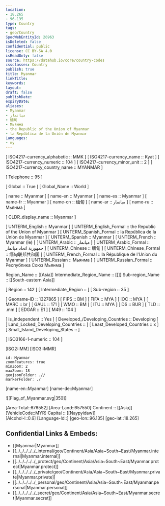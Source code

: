```yaml
---
location:
- 18.265
- 96.135
type: Country
tags:
- geo/Country
SpocWebEntityId: 26963
isDeleted: false
confidential: public
license: CC BY-SA 4.0
isReadOnly: false
source: https://datahub.io/core/country-codes
cssclasses: Country
publish: true
title: Myanmar
linkTitle: 
keywords: 
layout: 
draft: false
publishDate: 
expiryDate: 
aliases:
- Myanmar
- ميانمار
- 缅甸
- Мьянма
- the Republic of the Union of Myanmar
- la República de la Unión de Myanmar
Languages:
- my
---
```



[	ISO4217-currency_alphabetic	 :: MMK ] 
[	ISO4217-currency_name	 :: Kyat ] 
[	ISO4217-currency_numeric	 :: 104 ] 
[	ISO4217-currency_minor_unit	 :: 2 ] 
[	ISO4217-currency_country_name	 :: MYANMAR ] 

[	Telephone	 :: 95 ] 

[	Global	 :: True ] 
[	Global_Name	 :: World ] 

[	name	 :: Myanmar ] 
[	name-en	 :: Myanmar ] 
[	name-es	 :: Myanmar ] 
[	name-fr	 :: Myanmar ] 
[	name-cn	 :: 缅甸 ] 
[	name-ar	 :: ميانمار ] 
[	name-ru	 :: Мьянма ] 

[	CLDR_display_name	 :: Myanmar ] 

[	UNTERM_English	 :: Myanmar ] 
[	UNTERM_English_Formal	 :: the Republic of the Union of Myanmar ] 
[	UNTERM_Spanish_Formal	 :: la República de la Unión de Myanmar ] 
[	UNTERM_Spanish	 :: Myanmar ] 
[	UNTERM_French	 :: Myanmar (le) ] 
[	UNTERM_Arabic	 :: ميانمار ] 
[	UNTERM_Arabic_Formal	 :: جمهورية اتحاد ميانمار ] 
[	UNTERM_Chinese	 :: 缅甸 ] 
[	UNTERM_Chinese_Formal	 :: 缅甸联邦共和国 ] 
[	UNTERM_French_Formal	 :: la République de l'Union du Myanmar ] 
[	UNTERM_Russian	 :: Мьянма ] 
[	UNTERM_Russian_Formal	 :: Республика Союз Мьянма ] 

Region_Name ::  [[Asia]] 
Intermediate_Region_Name ::  [[]] 
Sub-region_Name ::  [[South-eastern Asia]] 

[	Region	 :: 142 ] 
[	Intermediate_Region	 ::  ] 
[	Sub-region	 :: 35 ] 

[	Geoname-ID	 :: 1327865 ] 
[	FIPS	 :: BM ] 
[	FIFA	 :: MYA ] 
[	IOC	 :: MYA ] 
[	MARC	 :: br ] 
[	GAUL	 :: 171 ] 
[	WMO	 :: BM ] 
[	ITU	 :: MYA ] 
[	DS	 :: BUR ] 
[	TLD	 :: .mm ] 
[	EDGAR	 :: E1 ] 
[	M49	 :: 104 ] 

[	is_independent	 :: Yes ] 
[	Developed_/Developing_Countries	 :: Developing ] 
[	Land_Locked_Developing_Countries	 ::  ] 
[	Least_Developed_Countries	 :: x ] 
[	Small_Island_Developing_States	 ::  ] 

[	ISO3166-1-numeric	 :: 104 ] 



[ISO2::MM] 
[ISO3::MMR] 
```leaflet
id: Myanmar
zoomFeatures: true 
minZoom: 2 
maxZoom: 18
geojsonFolder: .// 
markerFolder: ./
```

[name-en::Myanmar] 
[name-de::Myanmar] 

![[Flag_of_Myanmar.svg|350]] 


[Area-Total::676552] 
[Area-Land::657550] 
Continent :: [[Asia]]  
[VehicleCode::MYR] 
Capital :: [[Naypyidaw]]  
[Alcohol-l::0.6] 
[Language-Id::] 
[geo-lon::96.135] 
[geo-lat::18.265] 



## Confidential Links & Embeds: 
- [[Myanmar|Myanmar]]  
- [[../../../../../_internal/geo/Continent/Asia/Asia~South~East/Myanmar.internal|Myanmar.internal]]  
- [[../../../../../_protect/geo/Continent/Asia/Asia~South~East/Myanmar.protect|Myanmar.protect]] 
- [[../../../../../_private/geo/Continent/Asia/Asia~South~East/Myanmar.private|Myanmar.private]] 
- [[../../../../../_personal/geo/Continent/Asia/Asia~South~East/Myanmar.personal|Myanmar.personal]] 
- [[../../../../../_secret/geo/Continent/Asia/Asia~South~East/Myanmar.secret|Myanmar.secret]] 
